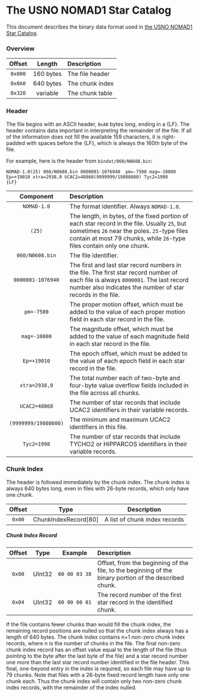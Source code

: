 # The USNO NOMAD1 Star Catalog #

This document describes the binary data format used in [the USNO NOMAD1 Star Catalog](http://vizier.cfa.harvard.edu/viz-bin/ftp-index?/ftp/cats/bincats/NOMAD1).
### Overview ###

|Offset |Length   |Description
|:-----:|:-------:|:----------
|`0x000`|160 bytes|The file header
|`0x0A0`|640 bytes|The chunk index
|`0x320`|variable |The chunk table

### Header ###
The file begins with an ASCII header, `0xA0` bytes long, ending in a {LF}. The header contains data important in interpreting the remainder of the file. If all of the information does not fill the available 159 characters, it is right-padded with spaces before the {LF}, which is always the 160th byte of the file.

For example, here is the header from `bindat/060/N0608.bin`:

```
NOMAD-1.0(25) 060/N0608.bin 0000001-1076940  pm=-7500 mag=-10000 Ep=+19010 xtra=2938,0 UCAC2=48868(9999999/19808600) Tyc2=1998                                 {LF}
```

| Component          | Description
|:------------------:|:------------
|`NOMAD‑1.0`         |The format identifier. Always `NOMAD‑1.0`.
|`(25)`              |The length, in bytes, of the fixed portion of each star record in the file. Usually `25`, but sometimes `26` near the poles. `25`-type files contain at most 79 chunks, while `26`-type files contain only one chunk.
|`060/N0608.bin`     |The file identifier.
|`0000001-1076940`   |The first and last star record numbers in the file. The first star record number of each file is always `0000001`. The last record number also indicates the number of star records in the file.
|`pm=-7500`          |The proper motion offset, which must be added to the value of each proper motion field in each star record in the file.
|`mag=-10000`        |The magnitude offset, which must be added to the value of each magnitude field in each star record in the file.
|`Ep=+19010`         |The epoch offset, which must be added to the value of each epoch field in each star record in the file.
|`xtra=2938,0`       |The total number each of two-byte and four-byte value overflow fields included in the file across all chunks.
|`UCAC2=48868`       |The number of star records that include UCAC2 identifiers in their variable records.
|`(9999999/19808600)`|The minimum and maximum UCAC2 identifiers in this file.
|`Tyc2=1998`         |The number of star records that include TYCHO2 or HIPPARCOS identifiers in their variable records.

### Chunk Index ###

The header is followed immediately by the chunk index. The chunk index is always 640 bytes long, even in files with 26-byte records, which only have one chunk.

|Offset|Type                |Description
|:----:|:------------------:|-----------
|`0x00`|ChunkIndexRecord[80]|A list of chunk index records

##### Chunk Index Record #####

|Offset|Type  |Example|Description
|:----:|:----:|:-----:|:----------
|`0x00`|UInt32|`00 00 03 38`|Offset, from the beginning of the file, to the beginning of the binary portion of the described chunk.
|`0x04`|UInt32|`00 00 00 01`|The record number of the first star record in the identified chunk.

If the file contains fewer chunks than would fill the chunk index, the remaining record positions are nulled so that the chunk index always has a length of 640 bytes.
The chunk index contains n+1 non-zero chunk index records, where n is the number of chunks in the file. The final non-zero chunk index record has an offset value equal to the length of the file (thus pointing to the byte after the last byte of the file) and a star record number one more than the last star record number identified in the file header. This final, one-beyond entry in the index is required, so each file may have up to 79 chunks.
Note that files with a 26-byte fixed record length have only one chunk each. Thus the chunk index will contain only two non-zero chunk index records, with the remainder of the index nulled.

